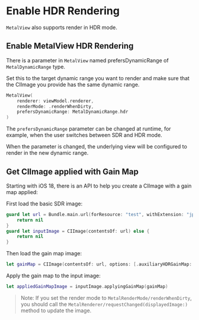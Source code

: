 # Enable HDR Rendering

``MetalView`` also supports render in HDR mode.

## Enable MetalView HDR Rendering

There is a parameter in ``MetalView`` named prefersDynamicRange of ``MetalDynamicRange`` type.

Set this to the target dynamic range you want to render and make sure that the CIImage you provide has the same dynamic range.

```swift
MetalView(
    renderer: viewModel.renderer,
    renderMode: .renderWhenDirty,
    prefersDynamicRange: MetalDynamicRange.hdr
)
```

The `prefersDynamicRange` parameter can be changed at runtime, for example, when the user switches between SDR and HDR mode.
                                                                    
When the parameter is changed, the underlying view will be configured to render in the new dynamic range.
                                                                    
## Get CIImage applied with Gain Map

Starting with iOS 18, there is an API to help you create a CIImage with a gain map applied:

First load the basic SDR image:

```swift
guard let url = Bundle.main.url(forResource: "test", withExtension: "jpg") else {
    return nil
}
guard let inputImage = CIImage(contentsOf: url) else {
    return nil
}
```

Then load the gain map image:

```swift
let gainMap = CIImage(contentsOf: url, options: [.auxiliaryHDRGainMap: true, .applyOrientationProperty: true])
```

Apply the gain map to the input image:

```swift
let appliedGainMapImage = inputImage.applyingGainMap(gainMap)
```

> Note: If you set the render mode to ``MetalRenderMode/renderWhenDirty``, you should call the ``MetalRenderer/requestChanged(displayedImage:)`` method to update the image.
